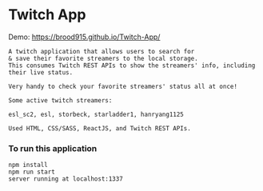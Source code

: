 # Twitch App

Demo: https://brood915.github.io/Twitch-App/

```
A twitch application that allows users to search for 
& save their favorite streamers to the local storage. 
This consumes Twitch REST APIs to show the streamers' info, including their live status. 

Very handy to check your favorite streamers' status all at once!

Some active twitch streamers: 

esl_sc2, esl, storbeck, starladder1, hanryang1125

Used HTML, CSS/SASS, ReactJS, and Twitch REST APIs.

```


### To run this application

```
npm install
npm run start
server running at localhost:1337
```


